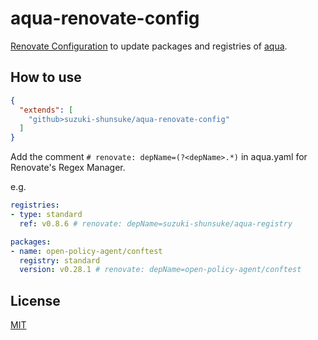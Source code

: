 # aqua-renovate-config

[Renovate Configuration](https://docs.renovatebot.com/config-presets/) to update packages and registries of [aqua](https://github.com/suzuki-shunsuke/aqua).

## How to use

```json
{
  "extends": [
    "github>suzuki-shunsuke/aqua-renovate-config"
  ]
}
```

Add the comment `# renovate: depName=(?<depName>.*)` in aqua.yaml for Renovate's Regex Manager.

e.g.

```yaml
registries:
- type: standard
  ref: v0.8.6 # renovate: depName=suzuki-shunsuke/aqua-registry

packages:
- name: open-policy-agent/conftest
  registry: standard
  version: v0.28.1 # renovate: depName=open-policy-agent/conftest
```

## License

[MIT](LICENSE)
